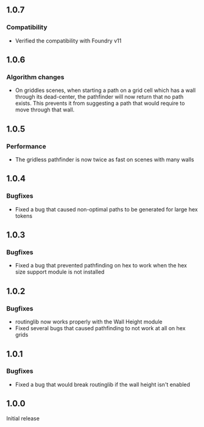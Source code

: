 ## 1.0.7
### Compatibility
- Verified the compatibility with Foundry v11


## 1.0.6
### Algorithm changes
- On griddles scenes, when starting a path on a grid cell which has a wall through its dead-center, the pathfinder will now return that no path exists. This prevents it from suggesting a path that would require to move through that wall.


## 1.0.5
### Performance
- The gridless pathfinder is now twice as fast on scenes with many walls


## 1.0.4
### Bugfixes
- Fixed a bug that caused non-optimal paths to be generated for large hex tokens


## 1.0.3
### Bugfixes
- Fixed a bug that prevented pathfinding on hex to work when the hex size support module is not installed

## 1.0.2
### Bugfixes
- routinglib now works properly with the Wall Height module
- Fixed several bugs that caused pathfinding to not work at all on hex grids

## 1.0.1
### Bugfixes
- Fixed a bug that would break routinglib if the wall height isn't enabled

## 1.0.0
Initial release

